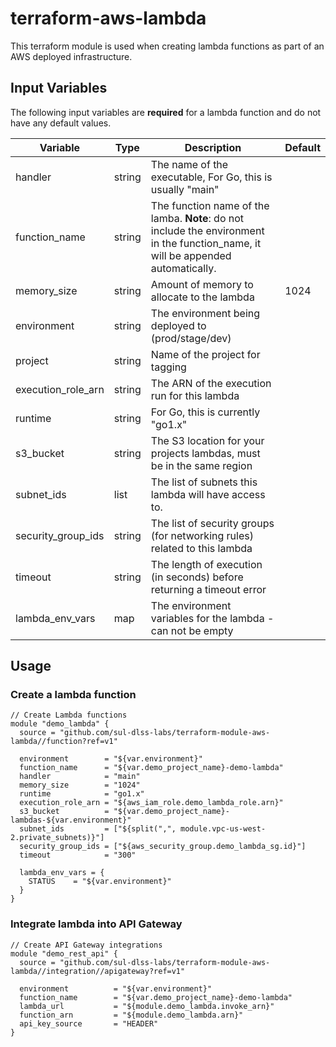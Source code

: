 # terraform-aws-lambda

This terraform module is used when creating lambda functions as part of an AWS deployed infrastructure.

## Input Variables

The following input variables are **required** for a lambda function and do not have any default values.

| Variable | Type | Description | Default |
| -------- | ---- | ----------- | ------- |
| handler | string | The name of the executable, For Go, this is usually "main" ||
| function_name | string | The function name of the lamba. **Note**: do not include the environment in the function_name, it will be appended automatically. ||
| memory_size | string | Amount of memory to allocate to the lambda | 1024 |
| environment | string | The environment being deployed to (prod/stage/dev) ||
| project | string | Name of the project for tagging||
| execution_role_arn | string | The ARN of the execution run for this lambda||
| runtime | string | For Go, this is currently "go1.x" ||
| s3_bucket | string | The S3 location for your projects lambdas, must be in the same region ||
| subnet_ids | list | The list of subnets this lambda will have access to. |
| security_group_ids | string | The list of security groups (for networking rules) related to this lambda |
| timeout | string | The length of execution (in seconds) before returning a timeout error ||
| lambda_env_vars | map | The environment variables for the lambda - can not be empty ||

## Usage

### Create a lambda function

```
// Create Lambda functions
module "demo_lambda" {
  source = "github.com/sul-dlss-labs/terraform-module-aws-lambda//function?ref=v1"

  environment        = "${var.environment}"
  function_name      = "${var.demo_project_name}-demo-lambda"
  handler            = "main"
  memory_size        = "1024"
  runtime            = "go1.x"
  execution_role_arn = "${aws_iam_role.demo_lambda_role.arn}"
  s3_bucket          = "${var.demo_project_name}-lambdas-${var.environment}"
  subnet_ids         = ["${split(",", module.vpc-us-west-2.private_subnets)}"]
  security_group_ids = ["${aws_security_group.demo_lambda_sg.id}"]
  timeout            = "300"

  lambda_env_vars = {
    STATUS    = "${var.environment}"
  }
}
```

### Integrate lambda into API Gateway

```
// Create API Gateway integrations
module "demo_rest_api" {
  source = "github.com/sul-dlss-labs/terraform-module-aws-lambda//integration//apigateway?ref=v1"

  environment          = "${var.environment}"
  function_name        = "${var.demo_project_name}-demo-lambda"
  lambda_url           = "${module.demo_lambda.invoke_arn}"
  function_arn         = "${module.demo_lambda.arn}"
  api_key_source       = "HEADER"
}
```
